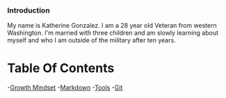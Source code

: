 ### Introduction 

My name is Katherine Gonzalez. I am a 28 year old Veteran from western Washington. I'm married with three children and am slowly learning about myself and who I am outside of the military after ten years. 

# Table Of Contents
-[Growth Mindset](growthmindset.md)
-[Markdown](markdown.md)
-[Tools](tools-terminal.md)
-[Git](git.md)

